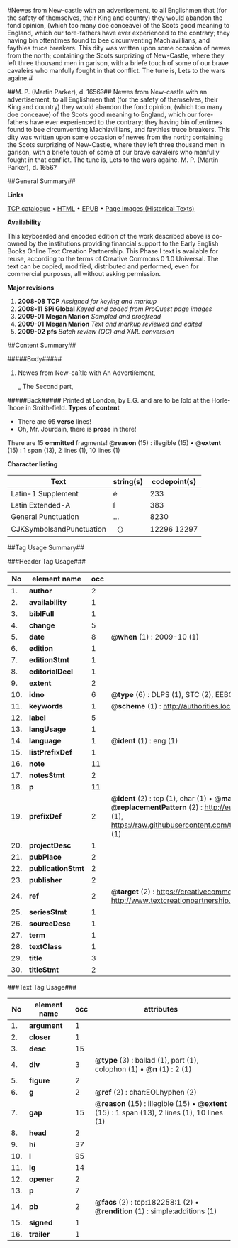 #Newes from New-castle with an advertisement, to all Englishmen that (for the safety of themselves, their King and country) they would abandon the fond opinion, (which too many doe conceave) of the Scots good meaning to England, which our fore-fathers have ever experienced to the contrary; they having bin oftentimes found to bee circumventing Machiavillians, and faythles truce breakers. This dity was written upon some occasion of newes from the north; containing the Scots surprizing of New-Castle, where they left three thousand men in garison, with a briefe touch of some of our brave cavaleirs who manfully fought in that conflict. The tune is, Lets to the wars againe.#

##M. P. (Martin Parker), d. 1656?##
Newes from New-castle with an advertisement, to all Englishmen that (for the safety of themselves, their King and country) they would abandon the fond opinion, (which too many doe conceave) of the Scots good meaning to England, which our fore-fathers have ever experienced to the contrary; they having bin oftentimes found to bee circumventing Machiavillians, and faythles truce breakers. This dity was written upon some occasion of newes from the north; containing the Scots surprizing of New-Castle, where they left three thousand men in garison, with a briefe touch of some of our brave cavaleirs who manfully fought in that conflict. The tune is, Lets to the wars againe.
M. P. (Martin Parker), d. 1656?

##General Summary##

**Links**

[TCP catalogue](http://www.ota.ox.ac.uk/tcp/)  • 
[HTML](http://tei.it.ox.ac.uk/tcp/Texts-HTML/free/B00/B00511.html)  • 
[EPUB](http://tei.it.ox.ac.uk/tcp/Texts-EPUB/free/B00/B00511.epub) • 
[Page images (Historical Texts)](https://data.historicaltexts.jisc.ac.uk/view?pubId=eebo-99892871e&pageId=eebo-99892871e-182258-1)

**Availability**

This keyboarded and encoded edition of the
	       work described above is co-owned by the institutions
	       providing financial support to the Early English Books
	       Online Text Creation Partnership. This Phase I text is
	       available for reuse, according to the terms of Creative
	       Commons 0 1.0 Universal. The text can be copied,
	       modified, distributed and performed, even for
	       commercial purposes, all without asking permission.

**Major revisions**

1. __2008-08__ __TCP__ *Assigned for keying and markup*
1. __2008-11__ __SPi Global__ *Keyed and coded from ProQuest page images*
1. __2009-01__ __Megan Marion__ *Sampled and proofread*
1. __2009-01__ __Megan Marion__ *Text and markup reviewed and edited*
1. __2009-02__ __pfs__ *Batch review (QC) and XML conversion*

##Content Summary##

#####Body#####

1. Newes from New-caſtle with An Advertiſement,

    _ The Second part,

#####Back#####
Printed at London, by E.G. and are to be ſold at the Horſe-ſhooe in Smith-field.
**Types of content**

  * There are 95 **verse** lines!
  * Oh, Mr. Jourdain, there is **prose** in there!

There are 15 **ommitted** fragments! 
 @__reason__ (15) : illegible (15)  •  @__extent__ (15) : 1 span (13), 2 lines (1), 10 lines (1)

**Character listing**


|Text|string(s)|codepoint(s)|
|---|---|---|
|Latin-1 Supplement|é|233|
|Latin Extended-A|ſ|383|
|General Punctuation|…|8230|
|CJKSymbolsandPunctuation|〈〉|12296 12297|

##Tag Usage Summary##

###Header Tag Usage###

|No|element name|occ|attributes|
|---|---|---|---|
|1.|__author__|2||
|2.|__availability__|1||
|3.|__biblFull__|1||
|4.|__change__|5||
|5.|__date__|8| @__when__ (1) : 2009-10 (1)|
|6.|__edition__|1||
|7.|__editionStmt__|1||
|8.|__editorialDecl__|1||
|9.|__extent__|2||
|10.|__idno__|6| @__type__ (6) : DLPS (1), STC (2), EEBO-CITATION (1), PROQUEST (1), VID (1)|
|11.|__keywords__|1| @__scheme__ (1) : http://authorities.loc.gov/ (1)|
|12.|__label__|5||
|13.|__langUsage__|1||
|14.|__language__|1| @__ident__ (1) : eng (1)|
|15.|__listPrefixDef__|1||
|16.|__note__|11||
|17.|__notesStmt__|2||
|18.|__p__|11||
|19.|__prefixDef__|2| @__ident__ (2) : tcp (1), char (1)  •  @__matchPattern__ (2) : ([0-9\-]+):([0-9IVX]+) (1), (.+) (1)  •  @__replacementPattern__ (2) : http://eebo.chadwyck.com/downloadtiff?vid=$1&page=$2 (1), https://raw.githubusercontent.com/textcreationpartnership/Texts/master/tcpchars.xml#$1 (1)|
|20.|__projectDesc__|1||
|21.|__pubPlace__|2||
|22.|__publicationStmt__|2||
|23.|__publisher__|2||
|24.|__ref__|2| @__target__ (2) : https://creativecommons.org/publicdomain/zero/1.0/ (1), http://www.textcreationpartnership.org/docs/. (1)|
|25.|__seriesStmt__|1||
|26.|__sourceDesc__|1||
|27.|__term__|1||
|28.|__textClass__|1||
|29.|__title__|3||
|30.|__titleStmt__|2||


###Text Tag Usage###

|No|element name|occ|attributes|
|---|---|---|---|
|1.|__argument__|1||
|2.|__closer__|1||
|3.|__desc__|15||
|4.|__div__|3| @__type__ (3) : ballad (1), part (1), colophon (1)  •  @__n__ (1) : 2 (1)|
|5.|__figure__|2||
|6.|__g__|2| @__ref__ (2) : char:EOLhyphen (2)|
|7.|__gap__|15| @__reason__ (15) : illegible (15)  •  @__extent__ (15) : 1 span (13), 2 lines (1), 10 lines (1)|
|8.|__head__|2||
|9.|__hi__|37||
|10.|__l__|95||
|11.|__lg__|14||
|12.|__opener__|2||
|13.|__p__|7||
|14.|__pb__|2| @__facs__ (2) : tcp:182258:1 (2)  •  @__rendition__ (1) : simple:additions (1)|
|15.|__signed__|1||
|16.|__trailer__|1||
